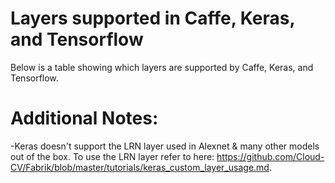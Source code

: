 # Layers supported in Caffe, Keras, and Tensorflow
Below is a table showing which layers are supported by Caffe, Keras, and Tensorflow.

# Additional Notes:
-Keras doesn't support the LRN layer used in Alexnet & many other models out of the box. To use the LRN layer refer to here: https://github.com/Cloud-CV/Fabrik/blob/master/tutorials/keras_custom_layer_usage.md.
